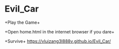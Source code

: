 # Evil_Car

+Play the Game+

+Open home.html in the internet browser if you dare+

+Survive+
https://vluizang3l888v.github.io/Evil_Car/
